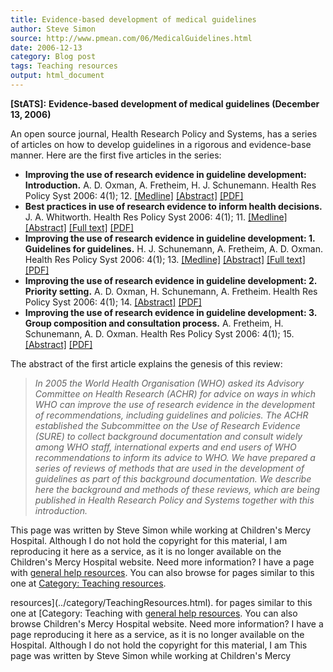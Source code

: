 ```yaml
---
title: Evidence-based development of medical guidelines
author: Steve Simon
source: http://www.pmean.com/06/MedicalGuidelines.html
date: 2006-12-13
category: Blog post
tags: Teaching resources
output: html_document
---
```

**[StATS]:** **Evidence-based development of medical
guidelines (December 13, 2006)**

An open source journal, Health Research Policy and Systems, has a series
of articles on how to develop guidelines in a rigorous and evidence-base
manner. Here are the first five articles in the series:

-   **Improving the use of research evidence in guideline development:
    Introduction.** A. D. Oxman, A. Fretheim, H. J. Schunemann. Health
    Res Policy Syst 2006: 4(1); 12.
    [\[Medline\]](http://www.ncbi.nlm.nih.gov/entrez/query.fcgi?cmd=Retrieve&db=PubMed&list_uids=17116254&dopt=Abstract)
    [\[Abstract\]](http://www.health-policy-systems.com/content/4/1/12)
    [\[PDF\]](http://www.health-policy-systems.com/content/pdf/1478-4505-4-12.pdf)
-   **Best practices in use of research evidence to inform health
    decisions.** J. A. Whitworth. Health Res Policy Syst 2006: 4(1); 11.
    [\[Medline\]](http://www.ncbi.nlm.nih.gov/entrez/query.fcgi?cmd=Retrieve&db=PubMed&list_uids=17116253&dopt=Abstract)
    [\[Abstract\]](http://www.health-policy-systems.com/content/4/1/11/abstract)
    [\[Full text\]](http://www.health-policy-systems.com/content/4/1/11)
    [\[PDF\]](http://www.health-policy-systems.com/content/pdf/1478-4505-4-11.pdf)
-   **Improving the use of research evidence in guideline
    development: 1. Guidelines for guidelines.** H. J. Schunemann, A.
    Fretheim, A. D. Oxman. Health Res Policy Syst 2006: 4(1); 13.
    [\[Medline\]](http://www.ncbi.nlm.nih.gov/entrez/query.fcgi?cmd=Retrieve&db=PubMed&list_uids=17118181&dopt=Abstract)
    [\[Abstract\]](http://www.health-policy-systems.com/content/4/1/13/abstract)
    [\[Full text\]](http://www.health-policy-systems.com/content/4/1/13)
    [\[PDF\]](http://www.health-policy-systems.com/content/pdf/1478-4505-4-13.pdf)
-   **Improving the use of research evidence in guideline
    development: 2. Priority setting.** A. D. Oxman, H. Schunemann, A.
    Fretheim. Health Res Policy Syst 2006: 4(1); 14.
    [\[Abstract\]](http://www.health-policy-systems.com/content/4/1/14)
    [\[PDF\]](http://www.health-policy-systems.com/content/pdf/1478-4505-4-14.pdf)
-   **Improving the use of research evidence in guideline
    development: 3. Group composition and consultation process.** A.
    Fretheim, H. Schunemann, A. D. Oxman. Health Res Policy Syst 2006:
    4(1); 15.
    [\[Abstract\]](http://www.health-policy-systems.com/content/4/1/15)
    [\[PDF\]](http://www.health-policy-systems.com/content/pdf/1478-4505-4-15.pdf)

The abstract of the first article explains the genesis of this review:

> *In 2005 the World Health Organisation (WHO) asked its Advisory
> Committee on Health Research (ACHR) for advice on ways in which WHO
> can improve the use of research evidence in the development of
> recommendations, including guidelines and policies. The ACHR
> established the Subcommittee on the Use of Research Evidence (SURE) to
> collect background documentation and consult widely among WHO staff,
> international experts and end users of WHO recommendations to inform
> its advice to WHO. We have prepared a series of reviews of methods
> that are used in the development of guidelines as part of this
> background documentation. We describe here the background and methods
> of these reviews, which are being published in Health Research Policy
> and Systems together with this introduction.*

This page was written by Steve Simon while working at Children\'s Mercy
Hospital. Although I do not hold the copyright for this material, I am
reproducing it here as a service, as it is no longer available on the
Children\'s Mercy Hospital website. Need more information? I have a page
with [general help resources](../GeneralHelp.html). You can also browse
for pages similar to this one at [Category: Teaching
resources](../category/TeachingResources.html).
<!---More--->
resources](../category/TeachingResources.html).
for pages similar to this one at [Category: Teaching
with [general help resources](../GeneralHelp.html). You can also browse
Children\'s Mercy Hospital website. Need more information? I have a page
reproducing it here as a service, as it is no longer available on the
Hospital. Although I do not hold the copyright for this material, I am
This page was written by Steve Simon while working at Children\'s Mercy

<!---Do not use
**[StATS]:** **Evidence-based development of medical
This page was written by Steve Simon while working at Children\'s Mercy
Hospital. Although I do not hold the copyright for this material, I am
reproducing it here as a service, as it is no longer available on the
Children\'s Mercy Hospital website. Need more information? I have a page
with [general help resources](../GeneralHelp.html). You can also browse
for pages similar to this one at [Category: Teaching
resources](../category/TeachingResources.html).
--->

